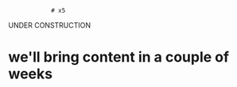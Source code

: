                 # x5
UNDER CONSTRUCTION
<html>
  <h1>we'll bring content in a couple of weeks</h1>
</html>  
